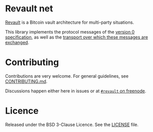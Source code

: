 # Revault net

[Revault](https://github.com/revault/practical-revault/blob/master/revault.pdf) is a
Bitcoin vault architecture for multi-party situations.

This library implements the protocol messages of the [version 0 specification](https://github.com/revault/practical-revault/blob/master/messages.md),
as well as the [transport over which these messages are exchanged](https://github.com/revault/practical-revault/blob/master/transport.md).

# Contributing

Contributions are very welcome. For general guidelines, see [CONTRIBUTING.md](CONTRIBUTING.md).

Discussions happen either here in issues or at [`#revault` on freenode](https://webchat.freenode.net/).


# Licence

Released under the BSD 3-Clause Licence. See the [LICENSE](LICENSE) file.
